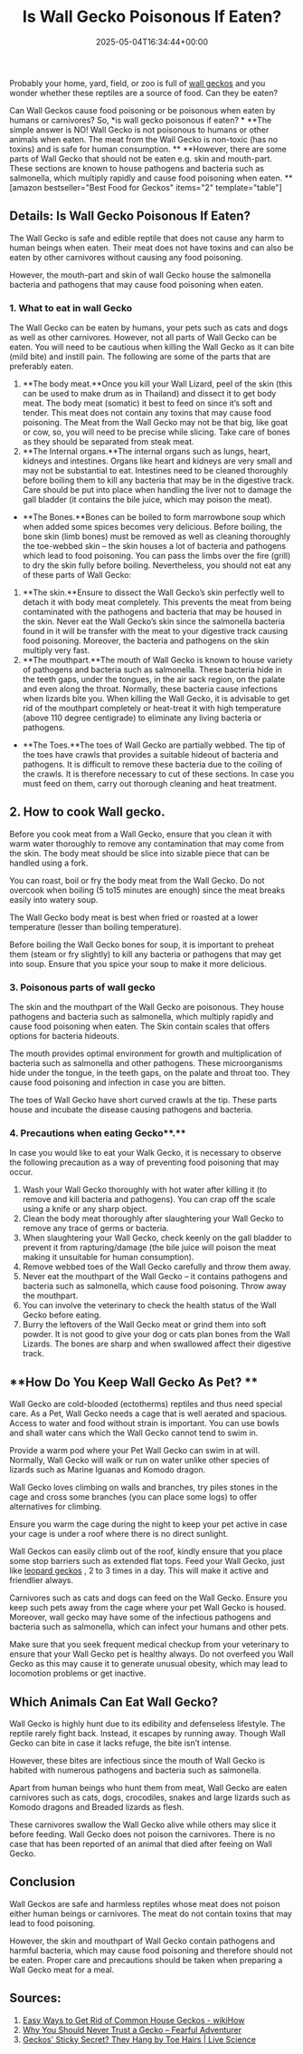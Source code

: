 ﻿---
layout: post
title: Is Wall Gecko Poisonous If Eaten?
date: '2025-05-04T16:34:44+00:00'
categories:
- Guide
- Lizard
tags: []
slug: /is-wall-gecko-poisonous-if-eaten/
lastmod: 2025-05-07T12:21:28+03:00
---

Probably your home, yard, field, or zoo is full of
[wall geckos](https://www.insidescience.org/news/how-geckos-run-water)
and you wonder whether these reptiles are a source of food. Can they be eaten?

Can Wall Geckos cause food poisoning or be poisonous when eaten by humans or carnivores? So,
*is wall gecko poisonous if eaten? *
**The simple answer is NO! Wall Gecko is not poisonous to humans or other animals when eaten. The meat from the Wall Gecko is non-toxic (has no toxins) and is safe for human consumption. **
**However, there are some parts of Wall Gecko that should not be eaten e.g. skin and mouth-part. These sections are known to house pathogens and bacteria such as salmonella, which multiply rapidly and cause food poisoning when eaten. **
[amazon bestseller="Best Food for Geckos" items="2" template="table"]
## Details: Is Wall Gecko Poisonous If Eaten?
The Wall Gecko is safe and edible reptile that does not cause any harm to human beings when eaten. Their meat does not have toxins and can also be eaten by other carnivores without causing any food poisoning.

However, the mouth-part and skin of wall Gecko house the salmonella bacteria and pathogens that may cause food poisoning when eaten.
### 1. What to eat in wall Gecko
The Wall Gecko can be eaten by humans, your pets such as cats and dogs as well as other carnivores. However, not all parts of Wall Gecko can be eaten. You will need to be cautious when killing the Wall Gecko as it can bite (mild bite) and instill pain. The following are some of the parts that are preferably eaten.
1. **The body meat.**Once you kill your Wall Lizard, peel of the skin (this can be used to make drum as in Thailand) and dissect it to get body meat. The body meat (somatic) it best to feed on since it’s soft and tender. This meat does not contain any toxins that may cause food poisoning. The Meat from the Wall Gecko may not be that big, like goat or cow, so, you will need to be precise while slicing. Take care of bones as they should be separated from steak meat.
2. **The Internal organs.**The internal organs such as lungs, heart, kidneys and intestines. Organs like heart and kidneys are very small and may not be substantial to eat. Intestines need to be cleaned thoroughly before boiling them to kill any bacteria that may be in the digestive track. Care should be put into place when handling the liver not to damage the gall bladder (it contains the bile juice, which may poison the meat).
- **The Bones.**Bones can be boiled to form marrowbone soup which when added some spices becomes very delicious. Before boiling, the bone skin (limb bones) must be removed as well as cleaning thoroughly the toe-webbed skin – the skin houses a lot of bacteria and pathogens which lead to food poisoning. You can pass the limbs over the fire (grill) to dry the skin fully before boiling.
Nevertheless, you should not eat any of these parts of Wall Gecko:
1. **The skin.**Ensure to dissect the Wall Gecko’s skin perfectly well to detach it with body meat completely. This prevents the meat from being contaminated with the pathogens and bacteria that may be housed in the skin. Never eat the Wall Gecko’s skin since the salmonella bacteria found in it will be transfer with the meat to your digestive track causing food poisoning. Moreover, the bacteria and pathogens on the skin multiply very fast.
2. **The mouthpart.**The mouth of Wall Gecko is known to house variety of pathogens and bacteria such as salmonella. These bacteria hide in the teeth gaps, under the tongues, in the air sack region, on the palate and even along the throat. Normally, these bacteria cause infections when lizards bite you. When killing the Wall Gecko, it is advisable to get rid of the mouthpart completely or heat-treat it with high temperature (above 110 degree centigrade) to eliminate any living bacteria or pathogens.
- **The Toes.**The toes of Wall Gecko are partially webbed. The tip of the toes have crawls that provides a suitable hideout of bacteria and pathogens. It is difficult to remove these bacteria due to the coiling of the crawls. It is therefore necessary to cut of these sections. In case you must feed on them, carry out thorough cleaning and heat treatment.
## 2. How to cook Wall gecko.
Before you cook meat from a Wall Gecko, ensure that you clean it with warm water thoroughly to remove any contamination that may come from the skin. The body meat should be slice into sizable piece that can be handled using a fork.

You can roast, boil or fry the body meat from the Wall Gecko. Do not overcook when boiling (5 to15 minutes are enough) since the meat breaks easily into watery soup.

The Wall Gecko body meat is best when fried or roasted at a lower temperature (lesser than boiling temperature).

Before boiling the Wall Gecko bones for soup, it is important to preheat them (steam or fry slightly) to kill any bacteria or pathogens that may get into soup. Ensure that you spice your soup to make it more delicious.
### 3. Poisonous parts of wall gecko
The skin and the mouthpart of the Wall Gecko are poisonous. They house pathogens and bacteria such as salmonella, which multiply rapidly and cause food poisoning when eaten. The Skin contain scales that offers options for bacteria hideouts.

The mouth provides optimal environment for growth and multiplication of bacteria such as salmonella and other pathogens. These microorganisms hide under the tongue, in the teeth gaps, on the palate and throat too. They cause food poisoning and infection in case you are bitten.

The toes of Wall Gecko have short curved crawls at the tip. These parts house and incubate the disease causing pathogens and bacteria.
### 4. Precautions when eating Gecko**.**
In case you would like to eat your Walk Gecko, it is necessary to observe the following precaution as a way of preventing food poisoning that may occur.
1. Wash your Wall Gecko thoroughly with hot water after killing it (to remove and kill bacteria and pathogens). You can crap off the scale using a knife or any sharp object.
2. Clean the body meat thoroughly after slaughtering your Wall Gecko to remove any trace of germs or bacteria.
3. When slaughtering your Wall Gecko, check keenly on the gall bladder to prevent it from rapturing/damage (the bile juice will poison the meat making it unsuitable for human consumption).
4. Remove webbed toes of the Wall Gecko carefully and throw them away.
5. Never eat the mouthpart of the Wall Gecko – it contains pathogens and bacteria such as salmonella, which cause food poisoning. Throw away the mouthpart.
6. You can involve the veterinary to check the health status of the Wall Gecko before eating.
7. Burry the leftovers of the Wall Gecko meat or grind them into soft powder. It is not good to give your dog or cats plan bones from the Wall Lizards. The bones are sharp and when swallowed affect their digestive track.
## **How Do You Keep Wall Gecko As Pet? **
Wall Gecko are cold-blooded (ectotherms) reptiles and thus need special care. As a Pet, Wall Gecko needs a cage that is well aerated and spacious. Access to water and food without strain is important. You can use bowls and shall water cans which the Wall Gecko cannot tend to swim in.

Provide a warm pod where your Pet Wall Gecko can swim in at will. Normally, Wall Gecko will walk or run on water unlike other species of lizards such as Marine Iguanas and Komodo dragon.

Wall Gecko loves climbing on walls and branches, try piles stones in the cage and cross some branches (you can place some logs) to offer alternatives for climbing.

Ensure you warm the cage during the night to keep your pet active in case your cage is under a roof where there is no direct sunlight.

Wall Geckos can easily climb out of the roof, kindly ensure that you place some stop barriers such as extended flat tops. Feed your Wall Gecko, just like
[leopard geckos](https://pestpolicy.com/what-does-leopard-gecko-eat/)
, 2 to 3 times in a day. This will make it active and friendlier always.

Carnivores such as cats and dogs can feed on the Wall Gecko. Ensure you keep such pets away from the cage where your pet Wall Gecko is housed. Moreover, wall gecko may have some of the infectious pathogens and bacteria such as salmonella, which can infect your humans and other pets.

Make sure that you seek frequent medical checkup from your veterinary to ensure that your Wall Gecko pet is healthy always. Do not overfeed you Wall Gecko as this may cause it to generate unusual obesity, which may lead to locomotion problems or get inactive.
## Which Animals Can Eat Wall Gecko?
Wall Gecko is highly hunt due to its edibility and defenseless lifestyle. The reptile rarely fight back. Instead, it escapes by running away. Though Wall Gecko can bite in case it lacks refuge, the bite isn’t intense.

However, these bites are infectious since the mouth of Wall Gecko is habited with numerous pathogens and bacteria such as salmonella.

Apart from human beings who hunt them from meat, Wall Gecko are eaten carnivores such as cats, dogs, crocodiles, snakes and large lizards such as Komodo dragons and Breaded lizards as flesh.

These carnivores swallow the Wall Gecko alive while others may slice it before feeding. Wall Gecko does not poison the carnivores. There is no case that has been reported of an animal that died after feeing on Wall Gecko.
## Conclusion
Wall Geckos are safe and harmless reptiles whose meat does not poison either human beings or carnivores. The meat do not contain toxins that may lead to food poisoning.

However, the skin and mouthpart of Wall Gecko contain pathogens and harmful bacteria, which may cause food poisoning and therefore should not be eaten. Proper care and precautions should be taken when preparing a Wall Gecko meat for a meal.
## Sources:
1. [Easy Ways to Get Rid of Common House Geckos - wikiHow](https://www.wikihow.com/Get-Rid-of-Common-House-Geckos)
2. [Why You Should Never Trust a Gecko – Fearful Adventurer](https://www.fearfuladventurer.com/why-you-should-never-trust-a-gecko/)
3. [Geckos' Sticky Secret? They Hang by Toe Hairs | Live Science](https://www.livescience.com/47307-how-geckos-stick-and-unstick-feet.html)